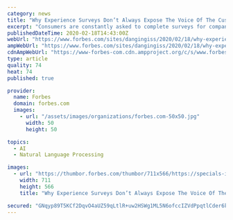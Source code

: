 ```yaml
---
category: news
title: "Why Experience Surveys Don’t Always Expose The Voice Of The Customer"
excerpt: "Consumers are constantly asked to complete surveys for companies. But does the data actually help improve the customer experience?"
publishedDateTime: 2020-02-18T14:43:00Z
webUrl: "https://www.forbes.com/sites/dangingiss/2020/02/18/why-experience-surveys-dont-always-expose-the-voice-of-the-customer/"
ampWebUrl: "https://www.forbes.com/sites/dangingiss/2020/02/18/why-experience-surveys-dont-always-expose-the-voice-of-the-customer/amp/"
cdnAmpWebUrl: "https://www-forbes-com.cdn.ampproject.org/c/s/www.forbes.com/sites/dangingiss/2020/02/18/why-experience-surveys-dont-always-expose-the-voice-of-the-customer/amp/"
type: article
quality: 74
heat: 74
published: true

provider:
  name: Forbes
  domain: forbes.com
  images:
    - url: "/assets/images/organizations/forbes.com-50x50.jpg"
      width: 50
      height: 50

topics:
  - AI
  - Natural Language Processing

images:
  - url: "https://thumbor.forbes.com/thumbor/711x566/https://specials-images.forbesimg.com/imageserve/5e4b6354f133f40006291966/960x0.jpg?fit=scale"
    width: 711
    height: 566
    title: "Why Experience Surveys Don’t Always Expose The Voice Of The Customer"

secured: "GNqyp89T5KCf2DqvO4aUZ59qLtlR+uw2HSWg1ML5N6ofccIZVdPpqtlCder6kGgXNO1TisM1kwBepn5+0tZbBtV78KxnDtsGj+FmIaWupg6LUON2d13nFpWhm+5wpZo9RHJa7tVCoT0cvET+/526W1k48+Czpm6nXSc0HxjUP+BB527jYznvDyZHNOI3J8CPFbisYyAPeYeWDbD5jtZSV3TGtssp7xJdaAD90kAvmHXy+kIXajDEq9sSY+1aZEulZYmg4rZ0QNnwamAeMaaiz2RNrn7SD1nERqHF/jHzUVkWIoXk1EPsXrJmCffTsbjHBw3qhhekUAVh0UkULXrVls4QCz55XBXOhft9tG7XRcGelES9AL4XMaoZ5EmhZGyv55KrhC8I7PJalF61zdUBQEh+rg1WPooHlq9lBxjHYaLHaT2Jm7A/4FpN7BU7TJnHqgqwCqCQDmlM4QhlmxSlUi/rfhUGiOtrxLwcgvgq3bw=;kLSdigC5bVmjU9svWtgEWg=="
---
```


